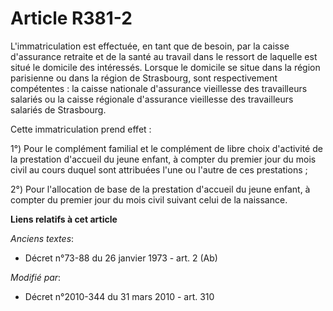 # Article R381-2

L'immatriculation est effectuée, en tant que de besoin, par la caisse d'assurance retraite et de la santé au travail dans le
ressort de laquelle est situé le domicile des intéressés. Lorsque le domicile se situe dans la région parisienne ou dans la
région de Strasbourg, sont respectivement compétentes : la caisse nationale d'assurance vieillesse des travailleurs salariés
ou la caisse régionale d'assurance vieillesse des travailleurs salariés de Strasbourg.

Cette immatriculation prend effet :

1°) Pour le complément familial et le complément de libre choix d'activité de la prestation d'accueil du jeune enfant, à
compter du premier jour du mois civil au cours duquel sont attribuées l'une ou l'autre de ces prestations ;

2°) Pour l'allocation de base de la prestation d'accueil du jeune enfant, à compter du premier jour du mois civil suivant
celui de la naissance.

**Liens relatifs à cet article**

_Anciens textes_:

  - Décret n°73-88 du 26 janvier 1973 - art. 2 (Ab)

_Modifié par_:

  - Décret n°2010-344 du 31 mars 2010 - art. 310
